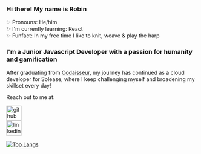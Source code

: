 ### Hi there! My name is Robin
✨ Pronouns: He/him 
<br />
✨ I'm currently learning: React
<br />
✨ Funfact: In my free time I like to knit, weave & play the harp

### I'm a Junior Javascript Developer with a passion for humanity and gamification


After graduating from [Codaisseur](https://codaisseur.com/), my journey has continued as a cloud developer for Solease, where I keep challenging myself and broadening my skillset every day! 

Reach out to me at: 

[<img src='https://cdn.jsdelivr.net/npm/simple-icons@3.0.1/icons/github.svg#gh-light-mode-only' alt='github' height='40' style="background-color: white;">](https://github.com/Itsapon)  
[<img src='https://cdn.jsdelivr.net/npm/simple-icons@3.0.1/icons/linkedin.svg#gh-light-mode-only' alt='linkedin' height='40'>](https://www.linkedin.com/in/robin-mier/)  

[![Top Langs](https://github-readme-stats.vercel.app/api/top-langs/?username=RobinCMier)](https://github.com/anuraghazra/github-readme-stats)



<!--
**Itsapon/Itsapon** is a ✨ _special_ ✨ repository because its `README.md` (this file) appears on your GitHub profile.

Here are some ideas to get you started:

- 🔭 I’m currently working on ...
- 🌱 I’m currently learning ...
- 👯 I’m looking to collaborate on ...
- 🤔 I’m looking for help with ...
- 💬 Ask me about ...
- 📫 How to reach me: ...
- 😄 Pronouns: ...
- ⚡ Fun fact: ...
-->
